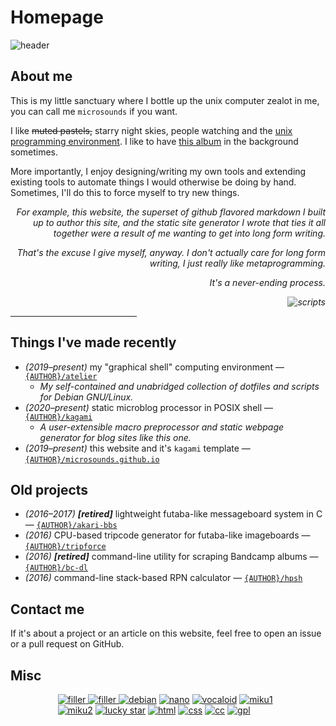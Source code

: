 # Homepage

![header]({DOC_ROOT}/static/starry.png)

## About me
This is my little sanctuary where I bottle up the unix computer zealot in me, you can call me `microsounds` if you want.

I like ~~muted pastels,~~ starry night skies, people watching and the [unix programming environment][unix].
I like to have [this album][noise] in the background sometimes.

More importantly, I enjoy designing/writing my own tools and extending existing tools to automate things I would otherwise be doing by hand.
Sometimes, I'll do this to force myself to try new things.

<div style="filter: grayscale(65%); font-style: italic; text-align: right;">
For example, this website, the superset of github flavored markdown I built up to author this site, and the static site generator I wrote that ties it all together were a result of me wanting to get into long form writing.

That's the excuse I give myself, anyway. I don't actually care for long form writing, I just really like metaprogramming.

It's a never-ending process.
<div><img alt="scripts" src="{DOC_ROOT}/static/shimemiku/shime32.png"></div>
</div>
<hr style="width: 40%">

## Things I've made recently
* _(2019–present)_ my "graphical shell" computing environment — [`{AUTHOR}/atelier`]({DOC_ROOT}/notes/dotfiles.md)
	* _My self-contained and unabridged collection of dotfiles and scripts for Debian GNU/Linux._
* _(2020–present)_ static microblog processor in POSIX shell — [`{AUTHOR}/kagami`]({GIT_REMOTE}/kagami)
	* _A user-extensible macro preprocessor and static webpage generator for blog sites like this one._
* _(2019–present)_ this website and it's `kagami` template — [`{AUTHOR}/microsounds.github.io`]({GIT_REMOTE}/microsounds.github.io)

## Old projects
* _(2016–2017)_ ***[retired]*** lightweight futaba-like messageboard system in C — [`{AUTHOR}/akari-bbs`]({GIT_REMOTE}/akari-bbs)
* _(2016)_ CPU-based tripcode generator for futaba-like imageboards — [`{AUTHOR}/tripforce`]({GIT_REMOTE}/tripforce)
* _(2016)_ ***[retired]*** command-line utility for scraping Bandcamp albums — [`{AUTHOR}/bc-dl`]({GIT_REMOTE}/bc-dl)
* _(2016)_ command-line stack-based RPN calculator — [`{AUTHOR}/hpsh`]({GIT_REMOTE}/hpsh)

## Contact me
If it's about a project or an article on this website, feel free to open an issue or a pull request on GitHub.

## Misc
<div style="width: 70%; margin-left: auto; margin-right: auto;">
<!-- distract the user -->
<a href="/eeeeeeeeeeeeeeeeeeeee">
	<img alt="filler" src="{DOC_ROOT}/static/button/88x31whitemarble.gif">
	<img alt="filler" src="{DOC_ROOT}/static/button/88x31pinkmarble.gif">
</a>
<a href="https://www.debian.org/distrib"><img alt="debian" src="{DOC_ROOT}/static/button/debian.png"></a>
<a href="https://nano-editor.org"><img alt="nano" src="{DOC_ROOT}/static/button/nano.png"></a>
<a href="https://www.youtube.com/watch?v=JmvOuyeqoLw&amp;list=PLJQumuuts49qC9sbhf4Deky0-XZuY09A_"><img alt="vocaloid" src="{DOC_ROOT}/static/button/vocaloid.gif"></a>
<a href="https://www.youtube.com/watch?v=3rsBLRFONEs"><img alt="miku1" src="{DOC_ROOT}/static/button/hatsunemiku1.gif"></a>
<a href="https://www.youtube.com/watch?v=NJAghsisnok"><img alt="miku2" src="{DOC_ROOT}/static/button/miku.gif"></a>
<a href="https://www.youtube.com/watch?v=KGD-mFTY6mw"><img alt="lucky star" src="{DOC_ROOT}/static/button/konata.gif"></a>
<a href="https://validator.w3.org/check/referer"><img alt="html" src="{DOC_ROOT}/static/button/valid-html5-blue.svg"></a>
<a href="https://jigsaw.w3.org/css-validator/check/referer"><img alt="css" src="{DOC_ROOT}/static/button/valid-css-blue.png"></a>
<a href="https://creativecommons.org/licenses/by-sa/4.0/"><img alt="cc" src="{DOC_ROOT}/static/button/cc.png"></a>
<a href="https://www.gnu.org/licenses/gpl-3.0.en.html"><img alt="gpl" src="{DOC_ROOT}/static/button/gplv3.gif"></a>
</div>

[noise]: https://effexxx.bandcamp.com/album/from-4jyo-han-to-everywhere-again
<!-- Bell System Technical Journal July-August 1978 Vol. 57, No. 6, Part 2 -->
<!-- [unix]: http://emulator.pdp-11.org.ru/misc/1978.07_-_Bell_System_Technical_Journal.pdf -->
[unix]: https://files.catbox.moe/gn20dj.pdf


